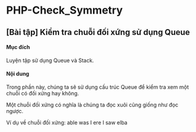 # PHP-Check_Symmetry

## [Bài tập] Kiểm tra chuỗi đối xứng sử dụng Queue

#### Mục đích

Luyện tập sử dụng Queue và Stack.

#### Nội dung

Trong phần này, chúng ta sẽ sử dụng cấu trúc Queue để kiểm tra xem một chuỗi có đối xứng hay không.

Một chuỗi đối xứng có nghĩa là chúng ta đọc xuôi cũng giống như đọc ngược.

Ví dụ về chuỗi đối xứng: able was I ere I saw elba


